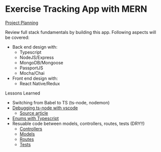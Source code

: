 # Exercise Tracking App with MERN

[Project Planning](https://trello.com/b/uICmF13r/exercise-app)

Review full stack fundamentals by building this app. Following aspects will be covered:

- Back end design with:
  - Typescript
  - NodeJS/Express
  - MongoDB/Mongoose
  - PassportJS
  - Mocha/Chai
- Front end design with:
  - React Native/Redux

Lessons Learned

- Switching from Babel to TS (ts-node, nodemon)
- [Debugging ts-node with vscode](.vscode/launch.json)
  - [Source article](https://medium.com/@dupski/debug-typescript-in-vs-code-without-compiling-using-ts-node-9d1f4f9a94a)
- [Enums with Typescript](routes/common.ts)
- Resuable code between models, controllers, routes, tests (DRY!!)
  - [Controllers](controllers/common.ts)
  - [Models](models/common.ts)
  - [Routes](routes/common.ts)
  - [Tests](test/common.ts)